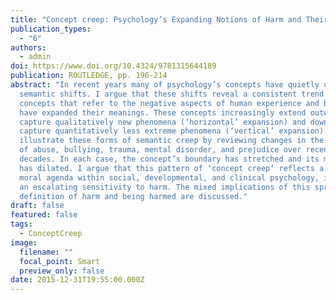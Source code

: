 ```yaml
---
title: "Concept creep: Psychology’s Expanding Notions of Harm and Their Moral Basis"
publication_types:
  - "6"
authors:
  - admin
doi: https://www.doi.org/10.4324/9781315644189
publication: ROUTLEDGE, pp. 196-214
abstract: "In recent years many of psychology’s concepts have quietly undergone
  semantic shifts. I argue that these shifts reveal a consistent trend: many
  concepts that refer to the negative aspects of human experience and behavior
  have expanded their meanings. These concepts increasingly extend outward to
  capture qualitatively new phenomena (‘horizontal’ expansion) and downward to
  capture quantitatively less extreme phenomena (‘vertical’ expansion). I
  illustrate these forms of semantic creep by reviewing changes in the concepts
  of abuse, bullying, trauma, mental disorder, and prejudice over recent
  decades. In each case, the concept’s boundary has stretched and its meaning
  has dilated. I argue that this pattern of ‘concept creep’ reflects a dominant
  moral agenda within social, developmental, and clinical psychology, involving
  an escalating sensitivity to harm. The mixed implications of this spreading
  definition of harm and being harmed are discussed."
draft: false
featured: false
tags:
  - ConceptCreep
image:
  filename: ""
  focal_point: Smart
  preview_only: false
date: 2015-12-31T19:55:00.000Z
---
```

